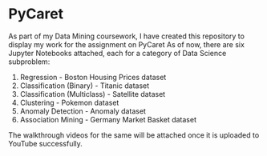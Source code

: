 # PyCaret
As part of my Data Mining coursework, I have created this repository to display my work for the assignment on PyCaret As of now, there are six Jupyter Notebooks attached, each for a category of Data Science subproblem:
1. Regression - Boston Housing Prices dataset
2. Classification (Binary) - Titanic dataset
3. Classification (Multiclass) - Satellite dataset
4. Clustering - Pokemon dataset
5. Anomaly Detection - Anomaly dataset
6. Association Mining - Germany Market Basket dataset

The walkthrough videos for the same will be attached once it is uploaded to YouTube successfully.